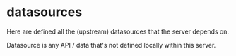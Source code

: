 # datasources

Here are defined all the (upstream) datasources that the server depends on.

Datasource is any API / data that's not defined locally within this server.
